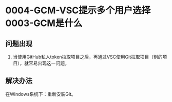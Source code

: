 # 0004-GCM-VSC提示多个用户选择0003-GCM是什么

## 问题出现

1. 当使用GitHub私人token拉取项目之后，再通过VSC使用Git拉取项目（别的项目），就容易出现这一问题。

## 解决办法

在Windows系统下：重新安装Git。
